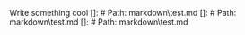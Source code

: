 Write something cool
[]: # Path: markdown\test.md
[]: # Path: markdown\test.md
[]: # Path: markdown\test.md







